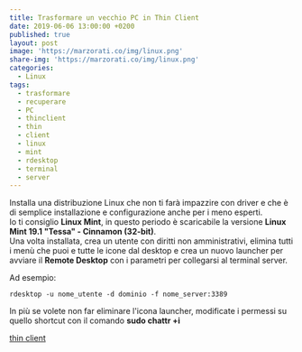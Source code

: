 ```yaml
---
title: Trasformare un vecchio PC in Thin Client
date: 2019-06-06 13:00:00 +0200
published: true
layout: post
image: 'https://marzorati.co/img/linux.png'
share-img: 'https://marzorati.co/img/linux.png'
categories:
  - Linux
tags:
  - trasformare
  - recuperare
  - PC
  - thinclient
  - thin
  - client
  - linux
  - mint
  - rdesktop
  - terminal
  - server
---
```

Installa una distribuzione Linux che non ti farà impazzire con driver e che è di semplice installazione e configurazione anche per i meno esperti.   
Io ti consiglio **Linux Mint**, in questo periodo è scaricabile la versione **Linux Mint 19.1 "Tessa" - Cinnamon (32-bit)**.   
Una volta installata, crea un utente con diritti non amministrativi, elimina tutti i menù che puoi e tutte le icone dal desktop e crea un nuovo launcher per avviare il **Remote Desktop** con i parametri per collegarsi al terminal server.   

Ad esempio:   

	rdesktop -u nome_utente -d dominio -f nome_server:3389

In più se volete non far eliminare l'icona launcher, modificate i permessi su quello shortcut con il comando **sudo chattr +i**

<a target="_blank" href="https://www.amazon.it/gp/search/ref=as_li_qf_sp_sr_tl?ie=UTF8&tag=marzoratiamaz-21&keywords=thin client&index=aps&camp=3414&creative=21718&linkCode=ur2&linkId=8f21ccd1ec63dbdfb8abc4c72368774e">thin client</a><img src="//ir-it.amazon-adsystem.com/e/ir?t=marzoratiamaz-21&l=ur2&o=29&camp=3414" width="1" height="1" border="0" alt="" style="border:none !important; margin:0px !important;" />
